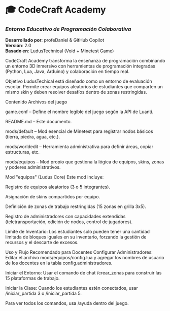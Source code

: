 # 🎓 CodeCraft Academy
### *Entorno Educativo de Programación Colaborativa*

**Desarrollado por**: profeDaniel & GitHub Copilot  
**Versión**: 2.0  
**Basado en**: LudusTechnical (Void + Minetest Game)

CodeCraft Academy transforma la enseñanza de programación combinando un entorno 3D inmersivo con herramientas de programación integradas (Python, Lua, Java, Arduino) y colaboración en tiempo real.

Objetivo
LudusTechical está diseñado como un entorno de evaluación escolar. Permite crear equipos aleatorios de estudiantes que comparten un mismo skin y deben resolver desafíos dentro de zonas restringidas.

Contenido
Archivos del juego

game.conf – Define el nombre legible del juego según la API de Luanti.

README.md – Este documento.

mods/default – Mod esencial de Minetest para registrar nodos básicos (tierra, piedra, agua, etc.).

mods/worldedit – Herramienta administrativa para definir áreas, copiar estructuras, etc.

mods/equipos – Mod propio que gestiona la lógica de equipos, skins, zonas y poderes administrativos.

Mod "equipos" (Ludus Core)
Este mod incluye:

Registro de equipos aleatorios (3 o 5 integrantes).

Asignación de skins compartidos por equipo.

Definición de zonas de trabajo restringidas (15 zonas en grilla 3x5).

Registro de administradores con capacidades extendidas (teletransportación, edición de nodos, control de jugadores).

Límite de Inventario: Los estudiantes solo pueden tener una cantidad limitada de bloques iguales en su inventario, forzando la gestión de recursos y el descarte de excesos.

Uso y Flujo Recomendado para Docentes
Configurar Administradores: Editar el archivo mods/equipos/config.lua y agregar los nombres de usuario de los docentes en la tabla config.administradores.

Iniciar el Entorno: Usar el comando de chat /crear_zonas para construir las 15 plataformas de trabajo.

Iniciar la Clase: Cuando los estudiantes estén conectados, usar /iniciar_partida 3 o /iniciar_partida 5.

Para ver todos los comandos, usa /ayuda dentro del juego.